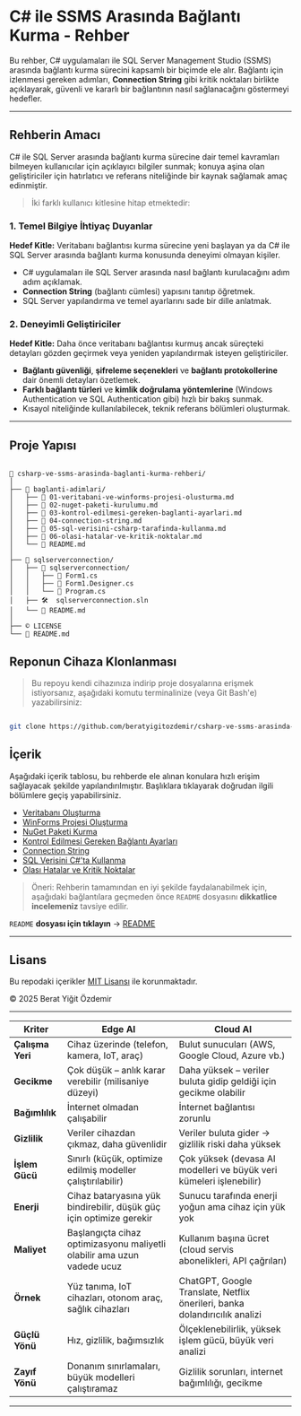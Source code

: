 # C# ile SSMS Arasında Bağlantı Kurma - Rehber

Bu rehber, C# uygulamaları ile SQL Server Management Studio (SSMS) arasında bağlantı kurma sürecini kapsamlı bir biçimde ele alır. Bağlantı için izlenmesi gereken adımları, **Connection String** gibi kritik noktaları birlikte açıklayarak, güvenli ve kararlı bir bağlantının nasıl sağlanacağını göstermeyi hedefler.

---
## Rehberin Amacı

C# ile SQL Server arasında bağlantı kurma sürecine dair temel kavramları bilmeyen kullanıcılar için açıklayıcı bilgiler sunmak; konuya aşina olan geliştiriciler için hatırlatıcı ve referans niteliğinde bir kaynak sağlamak amaç edinmiştir.

> İki farklı kullanıcı kitlesine hitap etmektedir:

### 1. Temel Bilgiye İhtiyaç Duyanlar

**Hedef Kitle:** Veritabanı bağlantısı kurma sürecine yeni başlayan ya da C# ile SQL Server arasında bağlantı kurma konusunda deneyimi olmayan kişiler.

- C# uygulamaları ile SQL Server arasında nasıl bağlantı kurulacağını adım adım açıklamak.
- **Connection String** (bağlantı cümlesi) yapısını tanıtıp öğretmek.
- SQL Server yapılandırma ve temel ayarlarını sade bir dille anlatmak.

### 2. Deneyimli Geliştiriciler

**Hedef Kitle:** Daha önce veritabanı bağlantısı kurmuş ancak süreçteki detayları gözden geçirmek veya yeniden yapılandırmak isteyen geliştiriciler.

- **Bağlantı güvenliği**, **şifreleme seçenekleri** ve **bağlantı protokollerine** dair önemli detayları özetlemek.
- **Farklı bağlantı türleri** ve **kimlik doğrulama yöntemlerine** (Windows Authentication ve SQL Authentication gibi) hızlı bir bakış sunmak.
- Kısayol niteliğinde kullanılabilecek, teknik referans bölümleri oluşturmak.

---

## Proje Yapısı

```

📁 csharp-ve-ssms-arasinda-baglanti-kurma-rehberi/
│
├── 📁 baglanti-adimlari/
│   ├── 📖 01-veritabani-ve-winforms-projesi-olusturma.md
│   ├── 📖 02-nuget-paketi-kurulumu.md
│   ├── 📖 03-kontrol-edilmesi-gereken-baglanti-ayarlari.md
│   ├── 📖 04-connection-string.md
│   ├── 📖 05-sql-verisini-csharp-tarafinda-kullanma.md
│   ├── 📖 06-olasi-hatalar-ve-kritik-noktalar.md
│   └── 📝 README.md
│
├── 📁 sqlserverconnection/
│   ├── 📁 sqlserverconnection/
│   │   ├── 🧩 Form1.cs
│   │   ├── 🧩 Form1.Designer.cs
│   │   └── 🧩 Program.cs
│   ├── 🛠️  sqlserverconnection.sln
│   └── 📝 README.md
│
├── © LICENSE
└── 📝 README.md

```

## Reponun Cihaza Klonlanması

> Bu repoyu kendi cihazınıza indirip proje dosyalarına erişmek istiyorsanız, aşağıdaki komutu terminalinize (veya Git Bash'e) yazabilirsiniz:

```bash

git clone https://github.com/beratyigitozdemir/csharp-ve-ssms-arasinda-baglanti-kurma-rehberi.git

```
 
## İçerik

Aşağıdaki içerik tablosu, bu rehberde ele alınan konulara hızlı erişim sağlayacak şekilde yapılandırılmıştır. Başlıklara tıklayarak doğrudan ilgili bölümlere geçiş yapabilirsiniz. 

- [Veritabanı Oluşturma](baglanti-adimlari/01-veritabani-ve-winforms-projesi-olusturma.md)
- [WinForms Projesi Oluşturma](https://github.com/beratyigitozdemir/csharp-ve-ssms-arasinda-baglanti-kurma-rehberi/blob/main/baglanti-adimlari/01-veritabani-ve-winforms-projesi-olusturma.md#visual-studioda-winforms-projesi-olu%C5%9Fturma)
- [NuGet Paketi Kurma](baglanti-adimlari/02-nuget-paketi-kurulumu.md)
- [Kontrol Edilmesi Gereken Bağlantı Ayarları](baglanti-adimlari/03-kontrol-edilmesi-gereken-baglanti-ayarlari.md)
- [Connection String](baglanti-adimlari/04-connection-string.md)
- [SQL Verisini C#'ta Kullanma](baglanti-adimlari/05-sql-verisini-csharp-tarafinda-kullanma.md)
- [Olası Hatalar ve Kritik Noktalar](baglanti-adimlari/06-olasi-hatalar-ve-kritik-noktalar.md)

> Öneri:
Rehberin tamamından en iyi şekilde faydalanabilmek için, aşağıdaki bağlantılara geçmeden önce `README` dosyasını **dikkatlice incelemeniz** tavsiye edilir.

`README` **dosyası için tıklayın** → [README](baglanti-adimlari/README.md)

---

## Lisans

Bu repodaki içerikler [MIT Lisansı](LICENSE) ile korunmaktadır.

© 2025 Berat Yiğit Özdemir

---

| Kriter           | Edge AI                                                                 | Cloud AI                                                                 |
|------------------|-------------------------------------------------------------------------|--------------------------------------------------------------------------|
| **Çalışma Yeri** | Cihaz üzerinde (telefon, kamera, IoT, araç)                             | Bulut sunucuları (AWS, Google Cloud, Azure vb.)                          |
| **Gecikme**      | Çok düşük – anlık karar verebilir (milisaniye düzeyi)                   | Daha yüksek – veriler buluta gidip geldiği için gecikme olabilir         |
| **Bağımlılık**   | İnternet olmadan çalışabilir                                            | İnternet bağlantısı zorunlu                                              |
| **Gizlilik**     | Veriler cihazdan çıkmaz, daha güvenlidir                                | Veriler buluta gider → gizlilik riski daha yüksek                        |
| **İşlem Gücü**   | Sınırlı (küçük, optimize edilmiş modeller çalıştırılabilir)             | Çok yüksek (devasa AI modelleri ve büyük veri kümeleri işlenebilir)      |
| **Enerji**       | Cihaz bataryasına yük bindirebilir, düşük güç için optimize gerekir     | Sunucu tarafında enerji yoğun ama cihaz için yük yok                     |
| **Maliyet**      | Başlangıçta cihaz optimizasyonu maliyetli olabilir ama uzun vadede ucuz | Kullanım başına ücret (cloud servis abonelikleri, API çağrıları)         |
| **Örnek**        | Yüz tanıma, IoT cihazları, otonom araç, sağlık cihazları               | ChatGPT, Google Translate, Netflix önerileri, banka dolandırıcılık analizi |
| **Güçlü Yönü**   | Hız, gizlilik, bağımsızlık                                              | Ölçeklenebilirlik, yüksek işlem gücü, büyük veri analizi                 |
| **Zayıf Yönü**   | Donanım sınırlamaları, büyük modelleri çalıştıramaz                    | Gizlilik sorunları, internet bağımlılığı, gecikme                        |

---